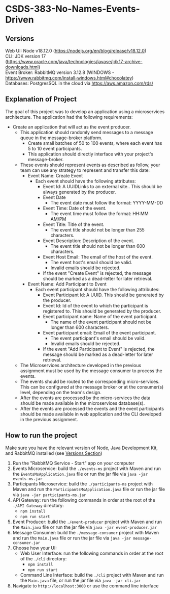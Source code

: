 # CSDS-383-No-Names-Events-Driven

## Versions
Web UI: Node v18.12.0 (https://nodejs.org/en/blog/release/v18.12.0) \
CLI: JDK version 17 (https://www.oracle.com/java/technologies/javase/jdk17-archive-downloads.html) \
Event Broker: RabbitMQ version 3.12.8 (WINDOWS - https://www.rabbitmq.com/install-windows.html#chocolatey) \
Databases: PostgresSQL in the cloud via https://aws.amazon.com/rds/

## Explanation of Project
The goal of this project was to develop an application using a microservices architecture. The application had the following requirements:

- Create an application that will act as the event producer.
  - This application should randomly send messages to a message queue in the message-broker platform.
    - Create small batches of 50 to 100 events, where each event has 5 to 10 event participants.
    - This application should directly interface with your project's message-broker.
  - These events should represent events as described as follow, your team can use any strategy to represent and transfer this date:
    - Event Name: Create Event
      - Each event should have the following attributes:
        - Event Id: A UUIDLinks to an external site.. This should be always generated by the producer.
        - Event Date
          - The event date must follow the format: YYYY-MM-DD
        - Event Time: Date of the event.
          - The event time must follow the format: HH:MM AM/PM 
        - Event Title: Title of the event.
          - The event title should not be longer than 255 characters.
        - Event Description: Description of the event.
          - The event title should not be longer than 600 characters.
        - Event Host Email: The email of the host of the event.
          - The event host's email should be valid.
          - Invalid emails should be rejected.
        - If the event "Create Event" is rejected, the message should be marked as a dead-letter for later retrieval.
    - Event Name: Add Participant to Event
      - Each event participant should have the following attributes:
        - Event Participant Id:  A UUID. This should be generated by the producer.
        - Event Id: Id of the event to which the participant is registered to. This should be generated by the producer.
        - Event participant name: Name of the event participant.
          - The name of the event participant should not be longer than 600 characters.
        - Event participant email: Email of the event participant.
          - The event participant's email should be valid.
          - Invalid emails should be rejected.
        - If the event "Add Participant to Event" is rejected, the message should be marked as a dead-letter for later retrieval.
  - The Microservices architecture developed in the previous assignment must be used by the message consumer to process the events.
  - The events should be routed to the corresponding micro-services. This can be configured at the message broker or at the consumer(s) level, depending on the team's design.
  - After the events are processed by the micro-services the data should be made available in the microservices database(s).
  - After the events are processed the events and the event participants should be made available in web application and the CLI developed in the previous assignment.

## How to run the project
Make sure you have the relevant version of Node, Java Development Kit, and RabbitMQ installed (see [Versions Section](#versions))
1. Run the "RabbitMQ Service - Start" app on your computer
2. Events Microservice: build the ```./events-ms``` project with Maven and run the ```EventsMsApplication.java``` file or run the jar file via ```java -jar events-ms.jar```
3. Participants Microservice: build the ```./participants-ms``` project with Maven and run the ```ParticipantsMsApplication.java``` file or run the jar file via ```java -jar participants-ms.jar```
4. API Gateway: run the following commands in order at the root of the ```./API Gateway``` directory:
    - ```npm install```
    - ```npm run start```
5. Event Producer: build the ```./event-producer``` project with Maven and run the ```Main.java``` file or run the jar file via ```java -jar event-producer.jar```
6. Message Consumer: build the ```./message-consumer``` project with Maven and run the ```Main.java``` file or run the jar file via ```java -jar message-consumer.jar```
7. Choose how your UI:
    - Web User Interface: run the following commands in order at the root of the ```./cli``` directory:
      - ```npm install```
      - ```npm run start```
    - Command Line Interface: build the ```./cli``` project with Maven and run the ```Main.java``` file, or run the jar file via ```java -jar cli.jar```
12. Navigate to ```http://localhost:3000``` or use the command line interface
